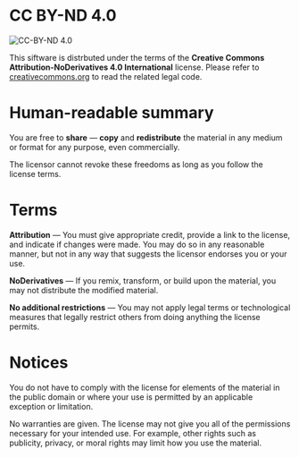 # CC BY-ND 4.0 

![CC-BY-ND 4.0](https://i.creativecommons.org/l/by-nd/4.0/88x31.png)

This siftware is distrbuted under the terms of the **Creative Commons Attribution-NoDerivatives 4.0 International** license. Please refer to [creativecommons.org](https://creativecommons.org/licenses/by-nd/4.0/legalcode) to read the related legal code.

# Human-readable summary

You are free to **share** — **copy** and **redistribute** the material in any medium or format
for any purpose, even commercially.

The licensor cannot revoke these freedoms as long as you follow the license terms.

# Terms

**Attribution** — You must give appropriate credit, provide a link to the license, and indicate if changes were made. You may do so in any reasonable manner, but not in any way that suggests the licensor endorses you or your use.

**NoDerivatives** — If you remix, transform, or build upon the material, you may not distribute the modified material.

**No additional restrictions** — You may not apply legal terms or technological measures that legally restrict others from doing anything the license permits.

# Notices

You do not have to comply with the license for elements of the material in the public domain or where your use is permitted by an applicable exception or limitation.

No warranties are given. The license may not give you all of the permissions necessary for your intended use. For example, other rights such as publicity, privacy, or moral rights may limit how you use the material.
